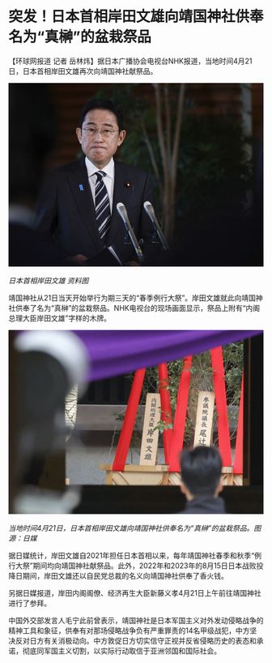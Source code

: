 # 突发！日本首相岸田文雄向靖国神社供奉名为“真榊”的盆栽祭品

【环球网报道 记者 岳林炜】据日本广播协会电视台NHK报道，当地时间4月21日，日本首相岸田文雄再次向靖国神社献祭品。

![180ca3307bb6c261f759669c8440fa7d.jpg](https://raw.githubusercontent.com/qqhsx/qqnews_image/main/2024/04/21/突发！日本首相岸田文雄向靖国神社供奉名为“真榊”的盆栽祭品/180ca3307bb6c261f759669c8440fa7d.jpg)

_日本首相岸田文雄 资料图_

靖国神社从21日当天开始举行为期三天的“春季例行大祭”。岸田文雄就此向靖国神社供奉了名为“真榊”的盆栽祭品。NHK电视台的现场画面显示，祭品上附有“内阁总理大臣岸田文雄”字样的木牌。

![fdd4fa87f2023cb150271331785a1884.jpg](https://raw.githubusercontent.com/qqhsx/qqnews_image/main/2024/04/21/突发！日本首相岸田文雄向靖国神社供奉名为“真榊”的盆栽祭品/fdd4fa87f2023cb150271331785a1884.jpg)

_当地时间4月21日，日本首相岸田文雄向靖国神社供奉名为“真榊”的盆栽祭品。图源：日媒_

据日媒统计，岸田文雄自2021年担任日本首相以来，每年靖国神社春季和秋季“例行大祭”期间均向靖国神社献祭品。此外，2022年和2023年的8月15日日本战败投降日期间，岸田文雄还以自民党总裁的名义向靖国神社供奉了香火钱。

另据日媒报道，岸田内阁阁僚、经济再生大臣新藤义孝4月21日上午前往靖国神社进行了参拜。

中国外交部发言人毛宁此前曾表示，靖国神社是日本军国主义对外发动侵略战争的精神工具和象征，供奉有对那场侵略战争负有严重罪责的14名甲级战犯，中方坚决反对日方有关消极动向。中方敦促日方切实信守正视并反省侵略历史的表态和承诺，彻底同军国主义切割，以实际行动取信于亚洲邻国和国际社会。

